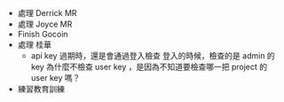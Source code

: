 - 處理 Derrick MR
- 處理 Joyce MR
- Finish Gocoin
- 處理 桂華
	- api key 過期時，還是會通過登入檢查
	  登入的時候，檢查的是 admin 的 key
	  為什麼不檢查 user key ，是因為不知道要檢查哪一把 project 的 user key 嗎？
- 練習教育訓練